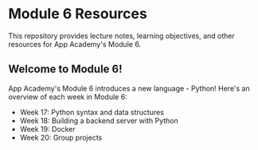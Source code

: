 # Module 6 Resources
This repository provides lecture notes, learning objectives, and other resources for App Academy's Module 6.

## Welcome to Module 6!
App Academy's Module 6 introduces a new language - Python! Here's an overview of each week in Module 6:
- Week 17: Python syntax and data structures
- Week 18: Building a backend server with Python
- Week 19: Docker
- Week 20: Group projects